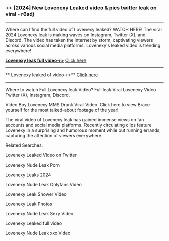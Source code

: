### ++ [2024] New  Lovenexy Leaked video & pics twitter leak on viral - r6sdj
----------

Where can I find the full video of  Lovenexy leaked? WATCH HERE! The viral 2024  Lovenexy leak is making waves on Instagram, Twitter (X), and Discord. The video has taken the internet by storm, captivating viewers across various social media platforms.  Lovenexy's leaked video is trending everywhere!


**[ Lovenexy leak full video->>](http://wildbook.top/wildbook8git)** [Click here](http://wildbook.top/wildbook8git)

----------


** Lovenexy leaked of video->>** [Click here](http://wildbook.top/wildbook8git)

----------


Where to watch Full  Lovenexy leak Video? Full leak Viral  Lovenexy Video Twitter (X), Instagram, Discord.

Video Boy  Lovenexy MMS Drunk Viral Video. Click here to view Brace yourself for the most talked-about footage of the year!

The viral video of  Lovenexy leak has gained immense views on fan accounts and social media platforms. Recently circulating clips feature  Lovenexy in a surprising and humorous moment while out running errands, capturing the attention of viewers everywhere.




Related Searches:

 Lovenexy Leaked Video on Twitter

 Lovenexy Nude Leak Porn

 Lovenexy Leaks 2024

 Lovenexy Nude Leak Onlyfans Video

 Lovenexy Leak Shower Video

 Lovenexy Leak Photos

 Lovenexy Nude Leak Sexy Video

 Lovenexy Leaked full video

 Lovenexy Nude Leak xxx Video

